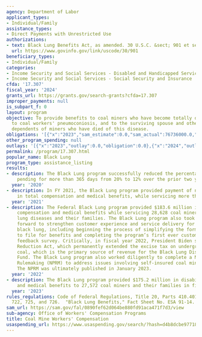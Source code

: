 ```yaml
---
agency: Department of Labor
applicant_types:
- Individual/Family
assistance_types:
- Direct Payments with Unrestricted Use
authorizations:
- text: Black Lung Benefits Act, as amended. 30 U.S.C. &sect; 901 et seq.
  url: https://www.govinfo.gov/link/uscode/30/901
beneficiary_types:
- Individual/Family
categories:
- Income Security and Social Services - Disabled and Handicapped Services
- Income Security and Social Services - Social Security and Insurance
cfda: '17.307'
fiscal_year: '2024'
grants_url: https://grants.gov/search-grants?cfda=17.307
improper_payments: null
is_subpart_f: 0
layout: program
objective: To provide benefits to coal miners who have become totally disabled due
  to coal workers' pneumoconiosis, and to the surviving spouse and other surviving
  dependents of miners who have died of this disease.
obligations: '[{"x":"2023","sam_estimate":0.0,"sam_actual":76736000.0,"usa_spending_actual":0.0},{"x":"2024","sam_estimate":0.0,"sam_actual":113161000.0,"usa_spending_actual":0.0},{"x":"2025","sam_estimate":0.0,"sam_actual":118860000.0,"usa_spending_actual":0.0}]'
other_program_spending: null
outlays: '[{"x":"2023","outlay":0.0,"obligation":0.0},{"x":"2024","outlay":0.0,"obligation":0.0},{"x":"2025","outlay":0.0,"obligation":0.0}]'
permalink: /program/17.307.html
popular_name: Black Lung
program_type: assistance_listing
results:
- description: The Black Lung program successfully reduced the percentage of claims
    pending for more than 365 days from 20% to 12% over the prior two years.
  year: '2020'
- description: In FY 2021, the Black Lung program provided payment of nearly $200M
    in total compensation and medical benefits, while servicing more than 30,000 beneficiaries.
  year: '2021'
- description: The Federal Black Lung program provided $183.6 million in disability
    compensation and medical benefits while servicing 28,628 coal miners with black
    lung diseases and their families. The Black Lung program also took many strides
    forward to strengthen customer experience and service delivery for miners with
    black lung, including beginning the process of simplifying the forms miners use
    to file for benefits and completing the program’s first ever customer experience
    feedback survey. Critically, in fiscal year 2022, President Biden signed the Inflation
    Reduction Act, which permanently extended the excise tax on underground and surface-mined
    coal, which is the primary source of revenue for the Black Lung Disability Trust
    Fund. The Black Lung program also worked diligently to complete a Notice of Proposed
    Rulemaking (NPRM) to address issues involving self-insured coal miner operators.
    The NPRM was ultimately published in January 2023.
  year: '2022'
- description: The Black Lung program provided $175.2 million in disability compensation
    and medical benefits to 27,572 coal miners and their families in fiscal year 2023.
  year: '2023'
rules_regulations: Code of Federal Regulations, Title 20, Parts 410.401 et seq., 718,
  722, 725, and 726.  "Black Lung Benefits," Fact Sheet No. ESA 91-14.
sam_url: https://sam.gov/fal/0890fef62d064be880fd91aca471f7d3/view
sub-agency: Office of Workers' Compensation Programs
title: Coal Mine Workers' Compensation
usaspending_url: https://www.usaspending.gov/search/?hash=d4b8dcbe97718f5bce86e73b01cc2ecf
---
```


